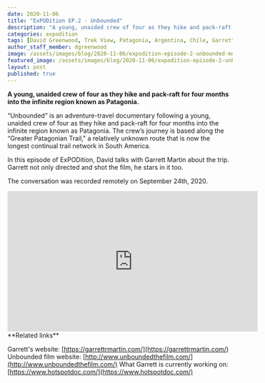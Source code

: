 ```yaml
---
date: 2020-11-06
title: "ExPODition EP.2 - Unbounded"
description: "A young, unaided crew of four as they hike and pack-raft for four months into the infinite region known as Patagonia."
categories: expodition
tags: [David Greenwood, Trek View, Patagonia, Argentina, Chile, Garrett Martin]
author_staff_member: dgreenwood
image: /assets/images/blog/2020-11-06/expodition-episode-2-unbounded-meta.jpg
featured_image: /assets/images/blog/2020-11-06/expodition-episode-2-unbounded-sm.jpg
layout: post
published: true
---
```


**A young, unaided crew of four as they hike and pack-raft for four months into the infinite region known as Patagonia.**

“Unbounded” is an adventure-travel documentary following a young, unaided crew of four as they hike and pack-raft for four months into the infinite region known as Patagonia. The crew’s journey is based along the “Greater Patagonian Trail," a relatively unknown route that is now the longest continual trail network in South America.

In this episode of ExPODition, David talks with Garrett Martin about the trip. Garrett not only directed and shot the film, he stars in it too.

The conversation was recorded remotely on September 24th, 2020.

<iframe width="560" height="315" src="https://www.youtube-nocookie.com/embed/Qz-ikMNw-hQ" title="YouTube video player" frameborder="0" allow="accelerometer; autoplay; clipboard-write; encrypted-media; gyroscope; picture-in-picture" allowfullscreen></iframe>
**Related links**

Garrett's website: [https://garrettrmartin.com/](https://garrettrmartin.com/)
Unbounded film website: [http://www.unboundedthefilm.com/](http://www.unboundedthefilm.com/)
What Garrett is currently working on: [https://www.hotspotdoc.com/](https://www.hotspotdoc.com/)
